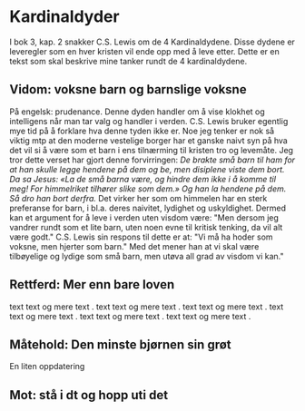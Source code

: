 # Kardinaldyder 
I bok 3, kap. 2 snakker C.S. Lewis om de 4 Kardinaldydene. Disse dydene er leveregler som en hver kristen vil ende opp med å leve etter. Dette er en tekst som skal beskrive mine tanker rundt de 4 kardinaldydene. 

## Vidom: voksne barn og barnslige voksne
På engelsk: prudenance. 
Denne dyden handler om å vise klokhet og intelligens når man tar valg og handler i verden. C.S. Lewis bruker egentlig mye tid på å forklare hva denne tyden ikke er. Noe jeg tenker er nok så viktig mtp at den moderne vestelige borger har et ganske naivt syn på hva det vil si å være som et barn i ens tilnærming til kristen tro og levemåte.  Jeg tror dette verset har gjort denne forvirringen: *De brakte små barn til ham for at han skulle legge hendene på dem og be, men disiplene viste dem bort. Da sa Jesus: «La de små barna være, og hindre dem ikke i å komme til meg! For himmelriket tilhører slike som dem.» Og han la hendene på dem. Så dro han bort derfra.* Det virker her som om himmelen har en sterk preferanse for barn, i bl.a. deres naivitet, lydighet og uskyldighet. Dermed kan et argument for å leve i verden uten visdom være: "Men dersom jeg vandrer rundt som et lite barn, uten noen evne til kritisk tenking, da vil alt være godt." C.S. Lewis sin respons til dette er at: "Vi må ha hoder som voksne, men hjerter som barn." Med det mener han at vi skal være tilbøyelige og lydige som små barn, men utøva all grad av visdom vi kan."
## Rettferd: Mer enn bare loven
text text og mere text . text text og mere text . 
text text og mere text . 
text text og mere text . 
text text og mere text . 
text text og mere text . 
## Måtehold: Den minste bjørnen sin grøt 

En liten oppdatering

## Mot: stå i dt og hopp uti det


